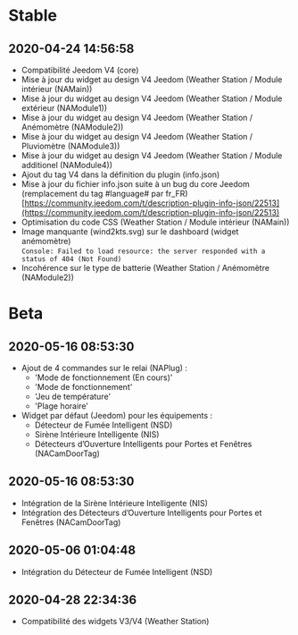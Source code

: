 Stable
=========================

2020-04-24 14:56:58
-------------------

* Compatibilité Jeedom V4 (core)
* Mise à jour du widget au design V4 Jeedom (Weather Station / Module intérieur (NAMain))
* Mise à jour du widget au design V4 Jeedom (Weather Station / Module extérieur (NAModule1))
* Mise à jour du widget au design V4 Jeedom (Weather Station / Anémomètre (NAModule2))
* Mise à jour du widget au design V4 Jeedom (Weather Station / Pluviomètre (NAModule3))
* Mise à jour du widget au design V4 Jeedom (Weather Station / Module additionel (NAModule4))
* Ajout du tag V4 dans la définition du plugin (info.json)
* Mise à jour du fichier info.json suite à un bug du core Jeedom (remplacement du tag #language# par fr_FR)  
[https://community.jeedom.com/t/description-plugin-info-json/22513](https://community.jeedom.com/t/description-plugin-info-json/22513)
* Optimisation du code CSS (Weather Station / Module intérieur (NAMain))
* Image manquante (wind2kts.svg) sur le dashboard (widget anémomètre)  
`Console: Failed to load resource: the server responded with a status of 404 (Not Found)`
* Incohérence sur le type de batterie (Weather Station / Anémomètre (NAModule2))

Beta
=========================

2020-05-16 08:53:30
-------------------

* Ajout de 4 commandes sur le relai (NAPlug) :  
  - 'Mode de fonctionnement (En cours)'  
  - 'Mode de fonctionnement'  
  - 'Jeu de température'  
  - 'Plage horaire'  
* Widget par défaut (Jeedom) pour les équipements :  
  - Détecteur de Fumée Intelligent (NSD)  
  - Sirène Intérieure Intelligente (NIS)  
  - Détecteurs d’Ouverture Intelligents pour Portes et Fenêtres (NACamDoorTag)

2020-05-16 08:53:30
-------------------

* Intégration de la Sirène Intérieure Intelligente (NIS)
* Intégration des Détecteurs d’Ouverture Intelligents pour Portes et Fenêtres (NACamDoorTag)

2020-05-06 01:04:48
-------------------

* Intégration du Détecteur de Fumée Intelligent (NSD)

2020-04-28 22:34:36
-------------------
* Compatibilité des widgets V3/V4 (Weather Station) 
